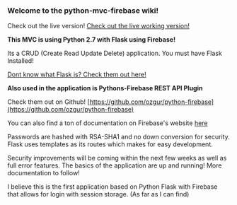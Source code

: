 ### Welcome to the python-mvc-firebase wiki!

Check out the live version! [Check out the live working version! ](http://python-mvc-firebase-thefad3.c9.io/)

**This MVC is using Python 2.7 with Flask using Firebase!**

Its a CRUD (Create Read Update Delete) application. You must have Flask Installed! 

[Dont know what Flask is? Check them out here!](http://flask.pocoo.org/)

**Also used in the application is Pythons-Firebase REST API Plugin**

Check them out on Github! [https://github.com/ozgur/python-firebase](https://github.com/ozgur/python-firebase)

You can also find a ton of documentation on Firebase's website [here](https://www.firebase.com/docs/)

Passwords are hashed with RSA-SHA1 and no down conversion for security. Flask uses templates as its routes which makes for easy development. 

Security improvements will be coming within the next few weeks as well as full error features. The basics of the application are up and running! More documentation to follow! 

I believe this is the first application based on Python Flask with Firebase that allows for login with session storage.  (As far as I can find)
